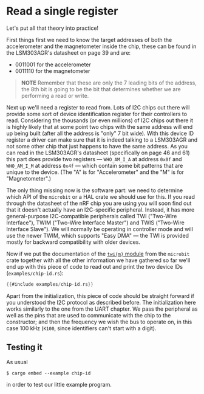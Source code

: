 # Read a single register

Let's put all that theory into practice!

First things first we need to know the target addresses of both the accelerometer and the
magnetometer inside the chip, these can be found in the LSM303AGR's datasheet on page 39 and are:

- 0011001 for the accelerometer
- 0011110 for the magnetometer

> **NOTE** Remember that these are only the 7 leading bits of the address, the 8th bit is going to
> be the bit that determines whether we are performing a read or write.

Next up we'll need a register to read from. Lots of I2C chips out there will provide some sort of
device identification register for their controllers to read. Considering the thousands (or even
millions) of I2C chips out there it is highly likely that at some point two chips with the same
address will end up being built (after all the address is "only" 7 bit wide). With this device ID
register a driver can make sure that it is indeed talking to a LSM303AGR and not some other chip
that just happens to have the same address.  As you can read in the LSM303AGR's datasheet
(specifically on page 46 and 61) this part does provide two registers — `WHO_AM_I_A` at address
`0x0f` and `WHO_AM_I_M` at address `0x4f` — which contain some bit patterns that are unique to the
device. (The "A" is for "Accelerometer" and the "M" is for "Magnetometer".)

The only thing missing now is the software part: we need to determine which API of the `microbit` or
a HAL crate we should use for this. If you read through the datasheet of the nRF chip you are using
you will soon find out that it doesn't actually have an I2C-specific peripheral.  Instead, it has
more general-purpose I2C-compatible peripherals called TWI ("Two-Wire Interface"), TWIM ("Two-Wire
Interface Master") and TWIS ("Two-Wire Interface Slave"). We will normally be operating in
controller mode and will use the newer TWIM, which supports "Easy DMA" — the TWI is provided mostly
for backward compatibility with older devices.

Now if we put the documentation of the [`twi(m)` module] from the `microbit` crate
together with all the other information we have gathered so far we'll end up with this
piece of code to read out and print the two device IDs (`examples/chip-id.rs`):

[`twi(m)` module]: https://docs.rs/microbit-v2/0.11.0/microbit/hal/twim/index.html

``` rust
{{#include examples/chip-id.rs}}
```

Apart from the initialization, this piece of code should be straight forward if you understood the
I2C protocol as described before. The initialization here works similarly to the one from the UART
chapter.  We pass the peripheral as well as the pins that are used to communicate with the chip to
the constructor; and then the frequency we wish the bus to operate on, in this case 100 kHz (`K100`,
since identifiers can't start with a digit).

## Testing it
As usual

```console
$ cargo embed --example chip-id
```
in order to test our little example program.
